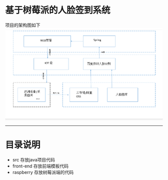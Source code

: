 # 基于树莓派的人脸签到系统
项目的架构图如下  
![](./img/1.png)

---

# 目录说明  

* src 存放java项目代码
* front-end 存放前端模板代码
* raspberry 存放树莓派端的代码